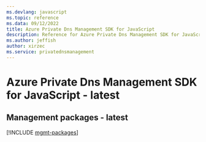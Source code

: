 ```yaml
---
ms.devlang: javascript
ms.topic: reference
ms.data: 09/12/2022
title: Azure Private Dns Management SDK for JavaScript
description: Reference for Azure Private Dns Management SDK for JavaScript
ms.author: jeffish
author: xirzec
ms.service: privatednsmanagement
---
```

# Azure Private Dns Management SDK for JavaScript - latest

## Management packages - latest
[!INCLUDE [mgmt-packages](private-dns-management-mgmt-index.md)]